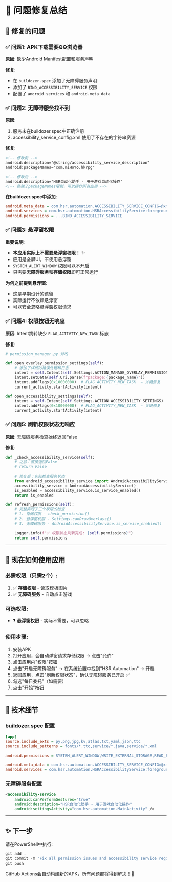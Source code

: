 # 🔧 问题修复总结

## 📱 修复的问题

### ✅ 问题1: APK下载需要QQ浏览器
**原因**: 缺少Android Manifest配置和服务声明

**修复**:
- 在 `buildozer.spec` 添加了无障碍服务声明
- 添加了 `BIND_ACCESSIBILITY_SERVICE` 权限
- 配置了 `android.services` 和 `android.meta_data`

### ✅ 问题2: 无障碍服务找不到
**原因**: 
1. 服务未在buildozer.spec中正确注册
2. accessibility_service_config.xml 使用了不存在的字符串资源

**修复**:
```xml
<!-- 修改前 -->
android:description="@string/accessibility_service_description"
android:packageNames="com.miHoYo.hkrpg"

<!-- 修改后 -->
android:description="HSR自动化助手 - 用于游戏自动化操作"
<!-- 移除了packageNames限制，可以操作所有应用 -->
```

**在buildozer.spec中添加**:
```ini
android.meta_data = com.hsr.automation.ACCESSIBILITY_SERVICE_CONFIG=@xml/accessibility_service_config
android.services = com.hsr.automation.HSRAccessibilityService:foregroundService=true
android.permissions = ...BIND_ACCESSIBILITY_SERVICE
```

### ✅ 问题3: 悬浮窗权限
**重要说明**: 
- **本应用实际上不需要悬浮窗权限！** ✨
- 应用是全屏UI，不使用悬浮窗
- `SYSTEM_ALERT_WINDOW` 权限可以不开启
- 只需要**无障碍服务**和**存储权限**即可正常运行

**为何之前提到悬浮窗**:
- 这是早期设计的遗留
- 实际运行不依赖悬浮窗
- 可以安全忽略悬浮窗权限请求

### ✅ 问题4: 权限按钮无响应
**原因**: Intent跳转缺少 `FLAG_ACTIVITY_NEW_TASK` 标志

**修复**:
```python
# permission_manager.py 修改

def open_overlay_permission_settings(self):
    # 添加了详细的错误处理和日志
    intent = self.Intent(self.Settings.ACTION_MANAGE_OVERLAY_PERMISSION)
    intent.setData(self.Uri.parse(f"package:{package_name}"))
    intent.addFlags(0x10000000)  # FLAG_ACTIVITY_NEW_TASK  ← 关键修复
    current_activity.startActivity(intent)

def open_accessibility_settings(self):
    intent = self.Intent(self.Settings.ACTION_ACCESSIBILITY_SETTINGS)
    intent.addFlags(0x10000000)  # FLAG_ACTIVITY_NEW_TASK  ← 关键修复
    current_activity.startActivity(intent)
```

### ✅ 问题5: 刷新权限状态无响应
**原因**: 无障碍服务检查始终返回False

**修复**:
```python
def _check_accessibility_service(self):
    # 之前：直接返回False
    # return False
    
    # 修复后：实际检查服务状态
    from android_accessibility_service import AndroidAccessibilityService
    accessibility_service = AndroidAccessibilityService()
    is_enabled = accessibility_service.is_service_enabled()
    return is_enabled

def refresh_permissions(self):
    # 完整实现了三个权限的检查
    # 1. 存储权限 - check_permission()
    # 2. 悬浮窗权限 - Settings.canDrawOverlays()
    # 3. 无障碍服务 - AndroidAccessibilityService.is_service_enabled()
    
    Logger.info(f"✅ 权限状态刷新完成: {self.permissions}")
    return self.permissions
```

---

## 🎯 现在如何使用应用

### 必需权限（只需2个）:
1. ✅ **存储权限** - 读取模板图片
2. ✅ **无障碍服务** - 自动点击游戏

### 可选权限:
- ❓ **悬浮窗权限** - 实际不需要，可以忽略

### 使用步骤:
1. 安装APK
2. 打开应用，会自动弹窗请求存储权限 → 点击"允许"
3. 点击应用内"权限"按钮
4. 点击"开启无障碍服务" → 在系统设置中找到"HSR Automation" → 开启
5. 返回应用，点击"刷新权限状态"，确认无障碍服务已开启 ✅
6. 勾选"每日委托"（如需要）
7. 点击"开始"按钮

---

## 📝 技术细节

### buildozer.spec 配置
```ini
[app]
source.include_exts = py,png,jpg,kv,atlas,txt,yaml,json,ttc
source.include_patterns = fonts/*.ttc,service/*.java,service/*.xml

android.permissions = SYSTEM_ALERT_WINDOW,WRITE_EXTERNAL_STORAGE,READ_EXTERNAL_STORAGE,INTERNET,ACCESS_NETWORK_STATE,WAKE_LOCK,FOREGROUND_SERVICE,BIND_ACCESSIBILITY_SERVICE

android.meta_data = com.hsr.automation.ACCESSIBILITY_SERVICE_CONFIG=@xml/accessibility_service_config
android.services = com.hsr.automation.HSRAccessibilityService:foregroundService=true
```

### 无障碍服务配置
```xml
<accessibility-service 
    android:canPerformGestures="true"
    android:description="HSR自动化助手 - 用于游戏自动化操作"
    android:settingsActivity="com.hsr.automation.MainActivity" />
```

---

## ✨ 下一步

请在PowerShell中执行:
```powershell
git add .
git commit -m "Fix all permission issues and accessibility service registration"
git push
```

GitHub Actions会自动构建新的APK，所有问题都将得到解决！🎉

